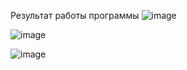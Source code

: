 Результат работы программы
![image](https://github.com/FilaleevUA/FILALEEV_U_A/assets/113377230/a29e5154-b7cc-4b78-b750-2dedc16d2607)


![image](https://github.com/FilaleevUA/FILALEEV_U_A/assets/113377230/eb91489d-2308-4db5-8123-058e6438d67e)

![image](https://github.com/FilaleevUA/FILALEEV_U_A/assets/113377230/7191b633-f176-4b34-a2a4-1db097be8aca)

